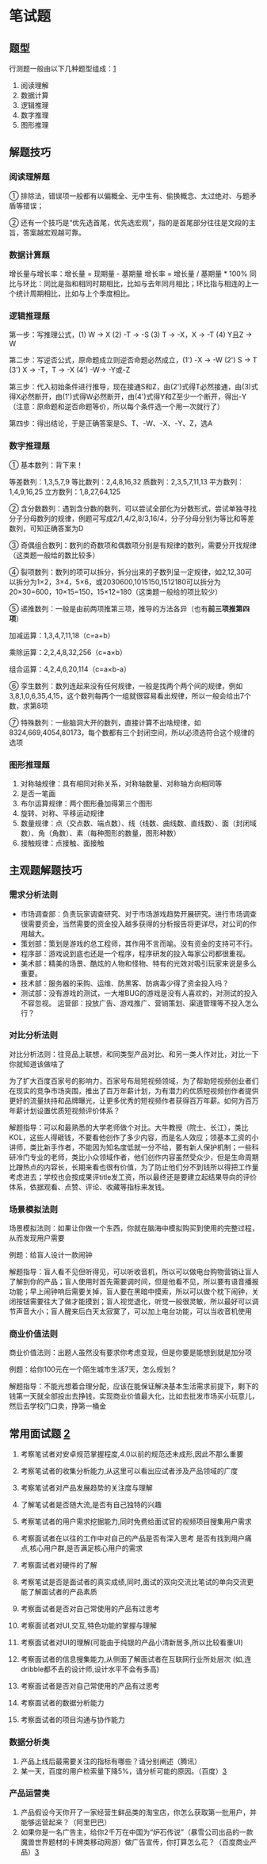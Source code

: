 # 笔试题

## 题型

行测题一般由以下几种题型组成：[1]

1. 阅读理解
1. 数据计算
1. 逻辑推理
1. 数字推理
1. 图形推理

## 解题技巧

### 阅读理解题

① 排除法，错误项一般都有以偏概全、无中生有、偷换概念、太过绝对、与题矛盾等错误；

② 还有一个技巧是“优先选首尾，优先选宏观”，指的是首尾部分往往是文段的主旨，答案越宏观越可靠。

### 数据计算题

增长量与增长率：增长量 = 现期量 - 基期量 增长率 = 增长量 / 基期量 * 100%
同比与环比：同比是指和相同时期相比，比如与去年同月相比；环比指与相连的上一个统计周期相比，比如与上个季度相比。

### 逻辑推理题

第一步：写推理公式，(1) W → X (2) -T → -S (3) T → -X，X → -T (4) Y且Z → W

第二步：写逆否公式，原命题成立则逆否命题必然成立，(1') -X → -W (2') S → T (3') X → -T，T → -X (4') -W→ -Y或-Z

第三步：代入初始条件进行推导，现在接通S和Z，由(2')式得T必然接通，由(3)式得X必然断开，由(1')式得W必然断开，由(4')式得Y和Z至少一个断开，得出-Y（注意：原命题和逆否命题等价，所以每个条件选一个用一次就行了）

第四步：得出结论，于是正确答案是S、T、-W、-X、-Y、Z，选A

### 数字推理题

① 基本数列：背下来！

等差数列：1,3,5,7,9
等比数列：2,4,8,16,32
质数列：2,3,5,7,11,13
平方数列：1,4,9,16,25
立方数列：1,8,27,64,125

② 含分数数列：遇到含分数的数列，可以尝试全部化为分数形式，尝试单独寻找分子分母数列的规律，例题可写成2/1,4/2,8/3,16/4，分子分母分别为等比和等差数列，可知正确答案为D

③ 奇偶组合数列：数列的奇数项和偶数项分别是有规律的数列，需要分开找规律（这类题一般给的数比较多）

④ 裂项数列：数列的项可以拆分，拆分出来的子数列呈一定规律，如2,12,30可以拆分为1×2，3×4，5×6，或2030600,1015150,1512180可以拆分为20×30=600，10×15=150，15×12=180（这类题一般给的项比较少）

⑤ 递推数列：一般是由前两项推第三项，推导的方法各异（也有**前三项推第四项**）

加减运算：1,3,4,7,11,18（c=a+b）

乘除运算：2,2,4,8,32,256（c=a×b）

组合运算：4,2,4,6,20,114（c=a×b-a）

⑥ 孪生数列：数列连起来没有任何规律，一般是找两个两个间的规律，例如3,8,1,0,6,35,4,15，这个数列每两个一组就很容易看出规律，所以一般会给出7个数，求第8项

⑦ 特殊数列：一些脑洞大开的数列，直接计算不出啥规律，如8324,669,4054,80173，每个数都有三个封闭空间，所以必须选符合这个规律的选项

### 图形推理题

1. 对称轴规律：具有相同对称关系，对称轴数量、对称轴方向相同等
1. 是否一笔画
1. 布尔运算规律：两个图形叠加得第三个图形
1. 旋转、对称、平移运动规律
1. 数量规律：点（交点数、端点数）、线（线数、曲线数、直线数）、面（封闭域数）、角（角数）、素（每种图形的数量，图形种数）
1. 接触规律：点接触、面接触

## 主观题解题技巧

### 需求分析法则

- 市场调查部：负责玩家调查研究、对于市场游戏趋势开展研究。进行市场调查很需要资金，当然需要的资金投入越多获得的分析报告将更详尽，对公司的作用越大。
- 策划部：策划是游戏的总工程师，其作用不言而喻。没有资金的支持可不行。
- 程序部：游戏说到底也还是一个程序，程序研发的投入每家公司都很重视。
- 美术部：精美的场景、酷炫的人物和怪物、特有的光效对吸引玩家来说是多么重要。
- 技术部：服务器的采购、运维、防黑客、防病毒少得了资金投入吗？
- 测试部：没有游戏的测试，一大堆BUG的游戏是没有人喜欢的，对测试的投入不容忽视。 运营部：投放广告、游戏推广、营销策划、渠道管理等不投入怎么行？

### 对比分析法则

对比分析法则：往竞品上联想，和同类型产品对比、和另一类人作对比，对比一下你就知道该做啥了

为了扩大百度百家号的影响力，百家号布局短视频领域，为了帮助短视频创业者们在现实的竞争市场突围，推出了百万年薪计划，为有潜力的优质短视频创作者提供更好的流量扶持和品牌曝光，让更多优秀的短视频作者获得百万年薪。如何为百万年薪计划设置优质短视频评价体系？

解题指导：可以和最熟悉的大学老师做个对比。大牛教授（院士、长江），类比KOL，这些人得砸钱，不要看他创作了多少内容，而是名人效应；领基本工资的小讲师，类比新手作者，不能因为知名度低就一分不给，要有新人保护机制；一些科研冷门专业的老师，类比小众领域作者，他们创作内容虽然受众少，但是生命周期比蹭热点的内容长，长期来看也很有价值，为了防止他们分不到钱所以得把工作量考虑进去；学校也会按成果评title发工资，所以最终还是要建立起结果导向的评价体系，依据观看、点赞、评论、收藏等指标来发钱。

### 场景模拟法则

场景模拟法则：如果让你做一个东西，你就在脑海中模拟购买到使用的完整过程，从而发现用户需要

例题：给盲人设计一款闹钟

解题指导：盲人看不见但听得见，可以听收音机，所以可以做电台购物营销让盲人了解到你的产品；盲人使用时首先需要调时间，但是他看不见，所以要有语音播报功能；早上闹钟响后需要关掉，盲人要在黑暗中摸索，所以可以做个枕下闹钟，关闭按钮需要往大了做才能摸到；盲人视觉退化，听觉一般很灵敏，所以最好可以调节声音大小；盲人醒来后白天太寂寞了，可以加上电台功能，可以当收音机使用

### 商业价值法则

商业价值法则：出题人虽然没有要求你考虑变现，但是你要是能想到就是加分项

例题：给你100元在一个陌生城市生活7天，怎么规划？

解题指导：不能光想着合理分配，应该在能保证解决基本生活需求前提下，剩下的钱第一天就全部投出去挣钱，实现商业价值最大化，比如去批发市场买小玩意儿，然后去学校门口卖，挣第一桶金

## 常用面试题 [2]

1. 考察笔试者对安卓规范掌握程度,4.0以前的规范还未成形,因此不那么重要
2. 考察笔试者的收集分析能力,从这里可以看出应试者涉及产品领域的广度
3. 考察笔试者对产品发展趋势的关注度与理解
4. 了解笔试者是否随大流,是否有自己独特的兴趣
5. 考察笔试者的用户需求挖掘能力,同时免费给面试官的视频项目搜集用户需求

1. 考察面试者在以往的工作中对自己的产品是否有深入思考 是否有找到用户痛点,核心用户群,是否满足核心用户的需求
2. 考察面试者对硬件的了解
3. 考察笔试是否是面试者的真实成绩,同时,面试的双向交流比笔试的单向交流更能了解面试者的产品素质
4. 考察面试者是否对自己常使用的产品有过思考
5. 考察面试者对UI,交互,特色功能的掌握与理解
6. 考察面试者对UI的理解(可能由于纯银的产品小清新居多,所以比较看重UI)
7. 考察面试者的信息搜集能力,从侧面了解面试者在互联网行业所处层次 (如,连dribble都不去的设计师,设计水平不会有多高)
8. 考察面试者是否对自己常使用的产品有过思考
9. 考察面试者的数据分析能力
10. 考察面试者的项目沟通与协作能力

### 数据分析类

1. 产品上线后最需要关注的指标有哪些？请分别阐述（腾讯）
2. 某一天，百度的用户检索量下降5%，请分析可能的原因。（百度）[3]

### 产品运营类

1. 产品假设今天你开了一家经营生鲜品类的淘宝店，你怎么获取第一批用户，并能够运营起来？（阿里巴巴）
2. 如果你是一名广告主，给你2千万在中国为“炉石传说”（暴雪公司出品的一款魔兽世界题材的卡牌类移动网游）做广告宣传，你打算怎么花？（百度商业产品）[3]



[1]: https://zhuanlan.zhihu.com/p/83786056
[2]: https://zhuanlan.zhihu.com/p/23664545
[3]: https://www.zhihu.com/question/382522778/answer/1811915139
